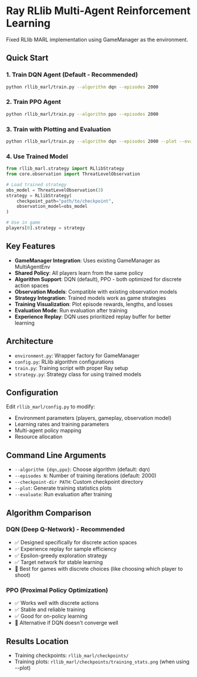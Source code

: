 # Ray RLlib Multi-Agent Reinforcement Learning

Fixed RLlib MARL implementation using GameManager as the environment.

## Quick Start

### 1. Train DQN Agent (Default - Recommended)
```bash
python rllib_marl/train.py --algorithm dqn --episodes 2000
```

### 2. Train PPO Agent
```bash
python rllib_marl/train.py --algorithm ppo --episodes 2000
```

### 3. Train with Plotting and Evaluation
```bash
python rllib_marl/train.py --algorithm dqn --episodes 2000 --plot --evaluate
```

### 4. Use Trained Model
```python
from rllib_marl.strategy import RLlibStrategy
from core.observation import ThreatLevelObservation

# Load trained strategy
obs_model = ThreatLevelObservation(3)
strategy = RLlibStrategy(
    checkpoint_path="path/to/checkpoint",
    observation_model=obs_model
)

# Use in game
players[0].strategy = strategy
```

## Key Features

- **GameManager Integration**: Uses existing GameManager as MultiAgentEnv
- **Shared Policy**: All players learn from the same policy
- **Algorithm Support**: DQN (default), PPO - both optimized for discrete action spaces
- **Observation Models**: Compatible with existing observation models
- **Strategy Integration**: Trained models work as game strategies
- **Training Visualization**: Plot episode rewards, lengths, and losses
- **Evaluation Mode**: Run evaluation after training
- **Experience Replay**: DQN uses prioritized replay buffer for better learning

## Architecture

- `environment.py`: Wrapper factory for GameManager
- `config.py`: RLlib algorithm configurations
- `train.py`: Training script with proper Ray setup
- `strategy.py`: Strategy class for using trained models

## Configuration

Edit `rllib_marl/config.py` to modify:
- Environment parameters (players, gameplay, observation model)
- Learning rates and training parameters
- Multi-agent policy mapping
- Resource allocation

## Command Line Arguments

- `--algorithm {dqn,ppo}`: Choose algorithm (default: dqn)
- `--episodes N`: Number of training iterations (default: 2000)
- `--checkpoint-dir PATH`: Custom checkpoint directory
- `--plot`: Generate training statistics plots
- `--evaluate`: Run evaluation after training

## Algorithm Comparison

### DQN (Deep Q-Network) - **Recommended**
- ✅ Designed specifically for discrete action spaces
- ✅ Experience replay for sample efficiency
- ✅ Epsilon-greedy exploration strategy
- ✅ Target network for stable learning
- 🎯 Best for games with discrete choices (like choosing which player to shoot)

### PPO (Proximal Policy Optimization)
- ✅ Works well with discrete actions
- ✅ Stable and reliable training
- ✅ Good for on-policy learning
- 🎯 Alternative if DQN doesn't converge well

## Results Location

- Training checkpoints: `rllib_marl/checkpoints/`
- Training plots: `rllib_marl/checkpoints/training_stats.png` (when using --plot)